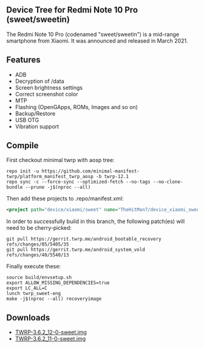 ## Device Tree for Redmi Note 10 Pro (sweet/sweetin)

The Redmi Note 10 Pro (codenamed "sweet/sweetin") is a mid-range smartphone from Xiaomi. It was announced and released in March 2021.

## Features

- ADB
- Decryption of /data
- Screen brightness settings
- Correct screenshot color
- MTP
- Flashing (OpenGApps, ROMs, Images and so on)
- Backup/Restore
- USB OTG
- Vibration support

## Compile

First checkout minimal twrp with aosp tree:

```
repo init -u https://github.com/minimal-manifest-twrp/platform_manifest_twrp_aosp -b twrp-12.1
repo sync -c --force-sync --optimized-fetch --no-tags --no-clone-bundle --prune -j$(nproc --all)
```

Then add these projects to .repo/manifest.xml:

```xml
<project path="device/xiaomi/sweet" name="TheHitMan7/device_xiaomi_sweet" remote="github" revision="12.1" />
```

In order to successfully build in this branch, the following patch(es) will need to be cherry-picked:

```
git pull https://gerrit.twrp.me/android_bootable_recovery refs/changes/05/5405/35
git pull https://gerrit.twrp.me/android_system_vold refs/changes/40/5540/13
```

Finally execute these:

```
source build/envsetup.sh
export ALLOW_MISSING_DEPENDENCIES=true
export LC_ALL=C
lunch twrp_sweet-eng
make -j$(nproc --all) recoveryimage
```

## Downloads

* [TWRP-3.6.2_12-0-sweet.img](https://github.com/TheHitMan7/device_xiaomi_sweet/releases/download/v1.1/twrp-3.6.2_12-0-sweet.img)
* [TWRP-3.6.2_11-0-sweet.img](https://github.com/TheHitMan7/device_xiaomi_sweet/releases/download/v1.0/twrp-3.6.2_11-0-sweet.img)
